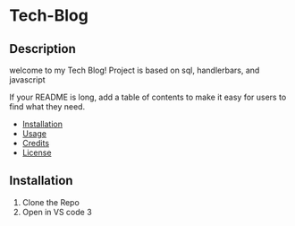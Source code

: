 # Tech-Blog

## Description
welcome to my Tech Blog! Project is based on sql, handlerbars, and javascript 

If your README is long, add a table of contents to make it easy for users to find what they need.

- [Installation](#installation)
- [Usage](#usage)
- [Credits](#credits)
- [License](#license)

## Installation

1. Clone the Repo
2. Open in VS code
3


